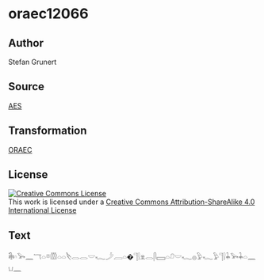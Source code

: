 # oraec12066

## Author

Stefan Grunert

## Source

[AES](https://github.com/simondschweitzer/aes)

## Transformation

[ORAEC](https://oraec.github.io/)

## License

<a rel="license" href="http://creativecommons.org/licenses/by-sa/4.0/"><img alt="Creative Commons License" style="border-width:0" src="https://i.creativecommons.org/l/by-sa/4.0/88x31.png" /></a><br />This work is licensed under a <a rel="license" href="http://creativecommons.org/licenses/by-sa/4.0/">Creative Commons Attribution-ShareAlike 4.0 International License</a>

## Text

𓇗𓎆𓅨𓈖𓄓𓏏𓎼𓏃𓏏𓏏𓌸𓂋𓂋𓎟𓆑𓌳𓐙𓏏�𓊹𓍛𓁷𓂋𓋴𓈙𓏏𓍔𓎟𓆑𓐍𓅱𓆑𓅱𓊹𓍛𓇓𓅨𓇓𓏏𓈖𓂓𓈖<br>
